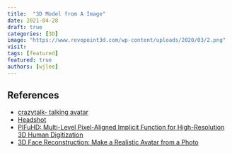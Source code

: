 ```yaml
---
title:  "3D Model from A Image"
date: 2021-04-28
draft: true
categories: [3D]
image: "https://www.revopoint3d.com/wp-content/uploads/2020/03/2.png"
visit:
tags: [featured]
featured: true
authors: [wjlee]
---
```


## References
* [crazytalk- talking avatar](https://www.reallusion.com/crazytalk/features.html)
* [Headshot](https://www.reallusion.com/character-creator/headshot/default.html#overview)
* [PIFuHD: Multi-Level Pixel-Aligned Implicit Function for High-Resolution 3D Human Digitization](https://shunsukesaito.github.io/PIFuHD/)
* [3D Face Reconstruction: Make a Realistic Avatar from a Photo](https://fabulousjeong.medium.com/3d-face-reconstruction-make-a-realistic-avatar-from-a-photo-2ccfa07af2c6)